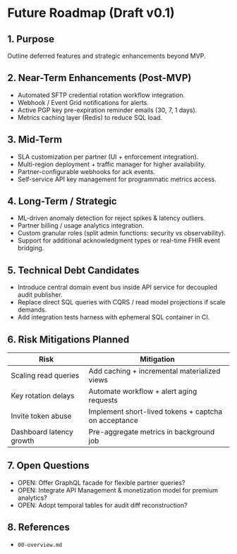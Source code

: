 # Future Roadmap (Draft v0.1)

## 1. Purpose
Outline deferred features and strategic enhancements beyond MVP.

## 2. Near-Term Enhancements (Post-MVP)
- Automated SFTP credential rotation workflow integration.
- Webhook / Event Grid notifications for alerts.
- Active PGP key pre-expiration reminder emails (30, 7, 1 days).
- Metrics caching layer (Redis) to reduce SQL load.

## 3. Mid-Term
- SLA customization per partner (UI + enforcement integration).
- Multi-region deployment + traffic manager for higher availability.
- Partner-configurable webhooks for ack events.
- Self-service API key management for programmatic metrics access.

## 4. Long-Term / Strategic
- ML-driven anomaly detection for reject spikes & latency outliers.
- Partner billing / usage analytics integration.
- Custom granular roles (split admin functions: security vs observability).
- Support for additional acknowledgment types or real-time FHIR event bridging.

## 5. Technical Debt Candidates
- Introduce central domain event bus inside API service for decoupled audit publisher.
- Replace direct SQL queries with CQRS / read model projections if scale demands.
- Add integration tests harness with ephemeral SQL container in CI.

## 6. Risk Mitigations Planned
| Risk | Mitigation |
|------|-----------|
| Scaling read queries | Add caching + incremental materialized views |
| Key rotation delays | Automate workflow + alert aging requests |
| Invite token abuse | Implement short-lived tokens + captcha on acceptance |
| Dashboard latency growth | Pre-aggregate metrics in background job |

## 7. Open Questions
- OPEN: Offer GraphQL facade for flexible partner queries?
- OPEN: Integrate API Management & monetization model for premium analytics?
- OPEN: Adopt temporal tables for audit diff reconstruction?

## 8. References
- `00-overview.md`
